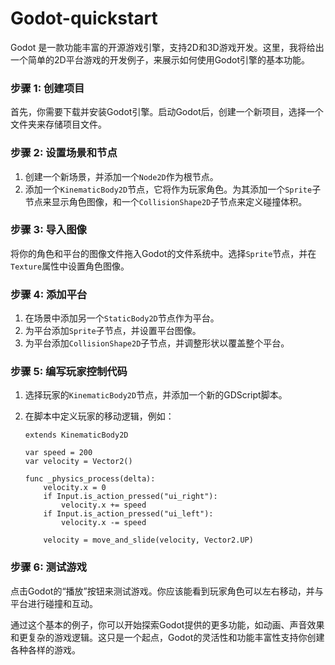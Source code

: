 # Godot-quickstart

Godot 是一款功能丰富的开源游戏引擎，支持2D和3D游戏开发。这里，我将给出一个简单的2D平台游戏的开发例子，来展示如何使用Godot引擎的基本功能。

### 步骤 1: 创建项目
首先，你需要下载并安装Godot引擎。启动Godot后，创建一个新项目，选择一个文件夹来存储项目文件。

### 步骤 2: 设置场景和节点
1. 创建一个新场景，并添加一个`Node2D`作为根节点。
2. 添加一个`KinematicBody2D`节点，它将作为玩家角色。为其添加一个`Sprite`子节点来显示角色图像，和一个`CollisionShape2D`子节点来定义碰撞体积。

### 步骤 3: 导入图像
将你的角色和平台的图像文件拖入Godot的文件系统中。选择`Sprite`节点，并在`Texture`属性中设置角色图像。

### 步骤 4: 添加平台
1. 在场景中添加另一个`StaticBody2D`节点作为平台。
2. 为平台添加`Sprite`子节点，并设置平台图像。
3. 为平台添加`CollisionShape2D`子节点，并调整形状以覆盖整个平台。

### 步骤 5: 编写玩家控制代码
1. 选择玩家的`KinematicBody2D`节点，并添加一个新的GDScript脚本。
2. 在脚本中定义玩家的移动逻辑，例如：

   ```gdscript
   extends KinematicBody2D

   var speed = 200
   var velocity = Vector2()

   func _physics_process(delta):
       velocity.x = 0
       if Input.is_action_pressed("ui_right"):
           velocity.x += speed
       if Input.is_action_pressed("ui_left"):
           velocity.x -= speed

       velocity = move_and_slide(velocity, Vector2.UP)
   ```

### 步骤 6: 测试游戏
点击Godot的“播放”按钮来测试游戏。你应该能看到玩家角色可以左右移动，并与平台进行碰撞和互动。

通过这个基本的例子，你可以开始探索Godot提供的更多功能，如动画、声音效果和更复杂的游戏逻辑。这只是一个起点，Godot的灵活性和功能丰富性支持你创建各种各样的游戏。
